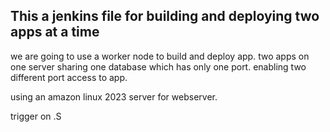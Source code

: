 ## This a jenkins file for building and deploying two apps at a time


we are going to use a worker node to build and deploy app.
two apps on one server sharing one database which has only one port.
enabling two different port access to app.

using an amazon linux 2023 server for webserver.

trigger on .S